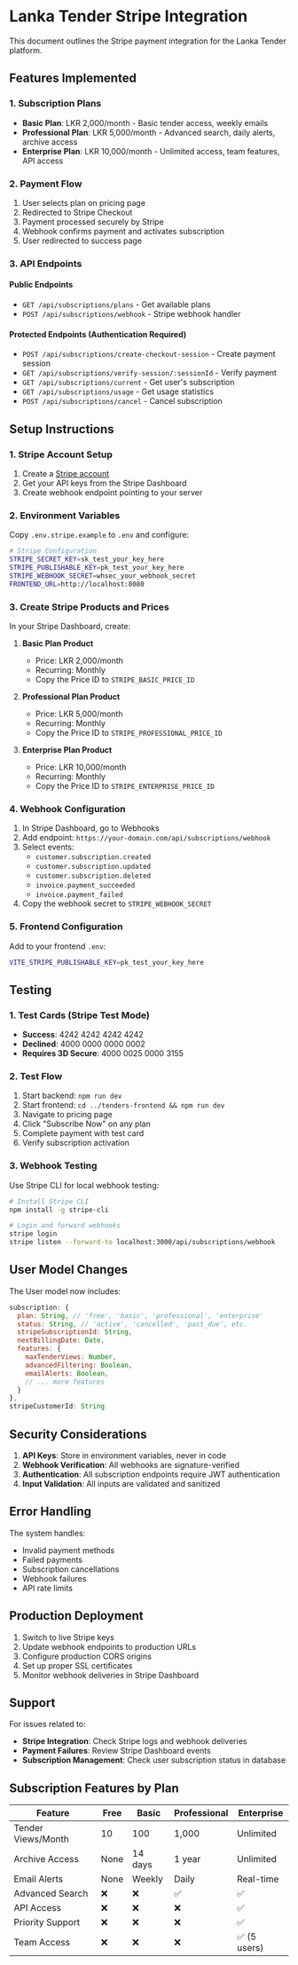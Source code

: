 # Lanka Tender Stripe Integration

This document outlines the Stripe payment integration for the Lanka Tender platform.

## Features Implemented

### 1. Subscription Plans
- **Basic Plan**: LKR 2,000/month - Basic tender access, weekly emails
- **Professional Plan**: LKR 5,000/month - Advanced search, daily alerts, archive access
- **Enterprise Plan**: LKR 10,000/month - Unlimited access, team features, API access

### 2. Payment Flow
1. User selects plan on pricing page
2. Redirected to Stripe Checkout
3. Payment processed securely by Stripe
4. Webhook confirms payment and activates subscription
5. User redirected to success page

### 3. API Endpoints

#### Public Endpoints
- `GET /api/subscriptions/plans` - Get available plans
- `POST /api/subscriptions/webhook` - Stripe webhook handler

#### Protected Endpoints (Authentication Required)
- `POST /api/subscriptions/create-checkout-session` - Create payment session
- `GET /api/subscriptions/verify-session/:sessionId` - Verify payment
- `GET /api/subscriptions/current` - Get user's subscription
- `GET /api/subscriptions/usage` - Get usage statistics
- `POST /api/subscriptions/cancel` - Cancel subscription

## Setup Instructions

### 1. Stripe Account Setup
1. Create a [Stripe account](https://stripe.com)
2. Get your API keys from the Stripe Dashboard
3. Create webhook endpoint pointing to your server

### 2. Environment Variables
Copy `.env.stripe.example` to `.env` and configure:

```bash
# Stripe Configuration
STRIPE_SECRET_KEY=sk_test_your_key_here
STRIPE_PUBLISHABLE_KEY=pk_test_your_key_here
STRIPE_WEBHOOK_SECRET=whsec_your_webhook_secret
FRONTEND_URL=http://localhost:8080
```

### 3. Create Stripe Products and Prices
In your Stripe Dashboard, create:

1. **Basic Plan Product**
   - Price: LKR 2,000/month
   - Recurring: Monthly
   - Copy the Price ID to `STRIPE_BASIC_PRICE_ID`

2. **Professional Plan Product**
   - Price: LKR 5,000/month
   - Recurring: Monthly
   - Copy the Price ID to `STRIPE_PROFESSIONAL_PRICE_ID`

3. **Enterprise Plan Product**
   - Price: LKR 10,000/month
   - Recurring: Monthly
   - Copy the Price ID to `STRIPE_ENTERPRISE_PRICE_ID`

### 4. Webhook Configuration
1. In Stripe Dashboard, go to Webhooks
2. Add endpoint: `https://your-domain.com/api/subscriptions/webhook`
3. Select events:
   - `customer.subscription.created`
   - `customer.subscription.updated`
   - `customer.subscription.deleted`
   - `invoice.payment_succeeded`
   - `invoice.payment_failed`
4. Copy the webhook secret to `STRIPE_WEBHOOK_SECRET`

### 5. Frontend Configuration
Add to your frontend `.env`:

```bash
VITE_STRIPE_PUBLISHABLE_KEY=pk_test_your_key_here
```

## Testing

### 1. Test Cards (Stripe Test Mode)
- **Success**: 4242 4242 4242 4242
- **Declined**: 4000 0000 0000 0002
- **Requires 3D Secure**: 4000 0025 0000 3155

### 2. Test Flow
1. Start backend: `npm run dev`
2. Start frontend: `cd ../tenders-frontend && npm run dev`
3. Navigate to pricing page
4. Click "Subscribe Now" on any plan
5. Complete payment with test card
6. Verify subscription activation

### 3. Webhook Testing
Use Stripe CLI for local webhook testing:

```bash
# Install Stripe CLI
npm install -g stripe-cli

# Login and forward webhooks
stripe login
stripe listen --forward-to localhost:3000/api/subscriptions/webhook
```

## User Model Changes

The User model now includes:

```javascript
subscription: {
  plan: String, // 'free', 'basic', 'professional', 'enterprise'
  status: String, // 'active', 'cancelled', 'past_due', etc.
  stripeSubscriptionId: String,
  nextBillingDate: Date,
  features: {
    maxTenderViews: Number,
    advancedFiltering: Boolean,
    emailAlerts: Boolean,
    // ... more features
  }
},
stripeCustomerId: String
```

## Security Considerations

1. **API Keys**: Store in environment variables, never in code
2. **Webhook Verification**: All webhooks are signature-verified
3. **Authentication**: All subscription endpoints require JWT authentication
4. **Input Validation**: All inputs are validated and sanitized

## Error Handling

The system handles:
- Invalid payment methods
- Failed payments
- Subscription cancellations
- Webhook failures
- API rate limits

## Production Deployment

1. Switch to live Stripe keys
2. Update webhook endpoints to production URLs
3. Configure production CORS origins
4. Set up proper SSL certificates
5. Monitor webhook deliveries in Stripe Dashboard

## Support

For issues related to:
- **Stripe Integration**: Check Stripe logs and webhook deliveries
- **Payment Failures**: Review Stripe Dashboard events
- **Subscription Management**: Check user subscription status in database

## Subscription Features by Plan

| Feature | Free | Basic | Professional | Enterprise |
|---------|------|-------|--------------|-----------|
| Tender Views/Month | 10 | 100 | 1,000 | Unlimited |
| Archive Access | None | 14 days | 1 year | Unlimited |
| Email Alerts | None | Weekly | Daily | Real-time |
| Advanced Search | ❌ | ❌ | ✅ | ✅ |
| API Access | ❌ | ❌ | ❌ | ✅ |
| Priority Support | ❌ | ❌ | ❌ | ✅ |
| Team Access | ❌ | ❌ | ❌ | ✅ (5 users) |